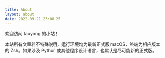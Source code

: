```yaml
---
title: About
layout: about
date: 2022-09-21 23:08:25
---
```


欢迎访问 tauyong 的小站！

<!-- 反正这里也没什么人看，不如就糊弄过去吧～🤪 -->

本站所有文章若不特殊说明，运行环境均为最新正式版 macOS，终端为相应版本的 Zsh。如果涉及 Python 或其他程序设计语言，也默认是尽可能新的正式版。